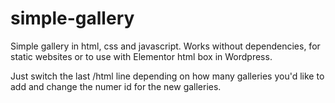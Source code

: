 # simple-gallery
Simple gallery in html, css and javascript. Works without dependencies, for static websites or to use with Elementor html box in Wordpress.

Just switch the last /html line depending on how many galleries you'd like to add and change the numer id for the new galleries.
